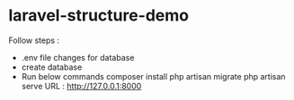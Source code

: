 # laravel-structure-demo


Follow steps : 
- .env file changes for database
- create database 
- Run below commands 
composer install
php artisan migrate
php artisan serve
URL : http://127.0.0.1:8000

